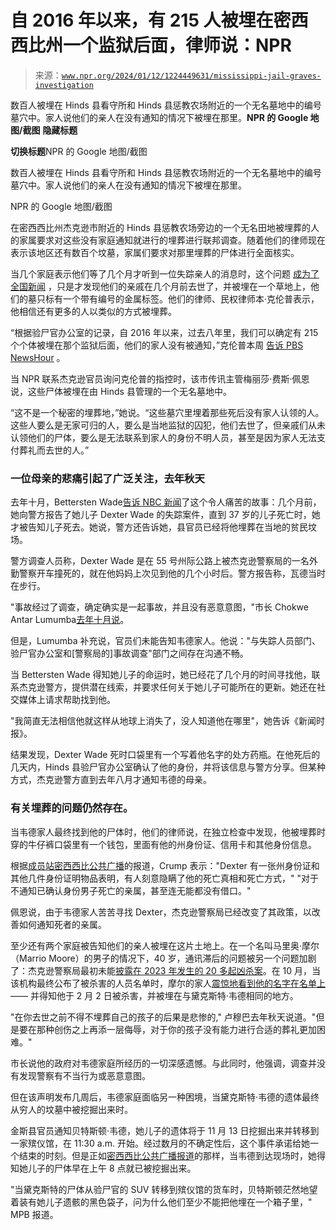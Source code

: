<!--yml

类别：未分类

日期：2024-05-27 14:45:43

-->

# 自 2016 年以来，有 215 人被埋在密西西比州一个监狱后面，律师说：NPR

> 来源：[`www.npr.org/2024/01/12/1224449631/mississippi-jail-graves-investigation`](https://www.npr.org/2024/01/12/1224449631/mississippi-jail-graves-investigation)

数百人被埋在 Hinds 县看守所和 Hinds 县惩教农场附近的一个无名墓地中的编号墓穴中。家人说他们的亲人在没有通知的情况下被埋在那里。**NPR 的 Google 地图/截图** ****隐藏标题****

****切换标题****NPR 的 Google 地图/截图

数百人被埋在 Hinds 县看守所和 Hinds 县惩教农场附近的一个无名墓地中的编号墓穴中。家人说他们的亲人在没有通知的情况下被埋在那里。

NPR 的 Google 地图/截图

在密西西比州杰克逊市附近的 Hinds 县惩教农场旁边的一个无名田地被埋葬的人的家属要求对这些没有家庭通知就进行的埋葬进行联邦调查。随着他们的律师现在表示该地区还有数百个坟墓，家属们要求对那里埋葬的尸体进行全面核实。

当几个家庭表示他们等了几个月才听到一位失踪亲人的消息时，这个问题 [成为了全国新闻](https://www.nbcnews.com/news/us-news/bettersten-wade-dexter-jackson-mississippi-police-missing-rcna121697) ，只是才发现他们的亲戚在几个月前去世了，并被埋在一个草地上，他们的墓只标有一个带有编号的金属标签。他们的律师、民权律师本·克伦普表示，他相信还有更多的人以类似的方式被埋葬。

“根据验尸官办公室的记录，自 2016 年以来，过去八年里，我们可以确定有 215 个个体被埋在那个监狱后面，他们的家人没有被通知，”克伦普本周 [告诉 PBS NewsHour](https://www.pbs.org/newshour/show/families-in-disbelief-after-hundreds-of-bodies-found-buried-behind-mississippi-jail) 。

当 NPR 联系杰克逊官员询问克伦普的指控时，该市传讯主管梅丽莎·费斯·佩恩说，这些尸体被埋在由 Hinds 县管理的一个无名墓地中。

“这不是一个秘密的埋葬地，”她说。“这些墓穴里埋着那些死后没有家人认领的人。这些人要么是无家可归的人，要么是当地监狱的囚犯，他们去世了，但亲戚们从未认领他们的尸体，要么是无法联系到家人的身份不明人员，甚至是因为家人无法支付葬礼而去世的人。”

### 一位母亲的悲痛引起了广泛关注，去年秋天

去年十月，Bettersten Wade[告诉 NBC 新闻](https://www.nbcnews.com/news/us-news/bettersten-wade-dexter-jackson-mississippi-police-missing-rcna121697)了这个令人痛苦的故事：几个月前，她向警方报告了她儿子 Dexter Wade 的失踪案件，直到 37 岁的儿子死亡时，她才被告知儿子死去。她说，警方还告诉她，县官员已经将他埋葬在当地的贫民坟场。

警方调查人员称，Dexter Wade 是在 55 号州际公路上被杰克逊警察局的一名外勤警察开车撞死的，就在他妈妈上次见到他的几个小时后。警方报告称，瓦德当时在步行。

"事故经过了调查，确定确实是一起事故，并且没有恶意意图，"市长 Chokwe Antar Lumumba[去年十月说](https://www.facebook.com/CityofJackson/videos/860289222411206)。

但是，Lumumba 补充说，官员们未能告知韦德家人。他说："与失踪人员部门、验尸官办公室和[警察局的]事故调查"部门之间存在沟通不畅。

当 Bettersten Wade 得知她儿子的命运时，她已经花了几个月的时间寻找他，联系杰克逊警方，提供潜在线索，并要求任何关于她儿子可能所在的更新。她还在社交媒体上请求帮助找到他。

"我简直无法相信他就这样从地球上消失了，没人知道他在哪里"，她告诉《新闻时报》。

结果发现，Dexter Wade 死时口袋里有一个写着他名字的处方药瓶。在他死后的几天内，Hinds 县验尸官办公室确认了他的身份，并将该信息与警方分享。但某种方式，杰克逊警方直到去年八月才通知韦德的母亲。

### 有关埋葬的问题仍然存在。

当韦德家人最终找到他的尸体时，他们的律师说，在独立检查中发现，他被埋葬时穿的牛仔裤口袋里有一个钱包，里面有他的州身份证、信用卡和其他身份信息。

根据[成员站密西西比公共广播](https://www.mpbonline.org/blogs/news/mississippi-man-had-id-in-his-pocket-when-he-was-buried-without-his-familys-knowledge/)的报道，Crump 表示："Dexter 有一张州身份证和其他几件身份证明物品表明，有人刻意隐瞒了他的死亡真相和死亡方式，" "对于不通知已确认身份男子死亡的亲属，甚至连无能都没有借口。"

佩恩说，由于韦德家人苦苦寻找 Dexter，杰克逊警察局已经改变了其政策，以改善如何通知死者的亲属。

至少还有两个家庭被告知他们的亲人被埋在这片土地上。在一个名叫马里奥·摩尔（Marrio Moore）的男子的情况下，40 岁，通讯滞后的问题被另一个问题加剧了：杰克逊警察局最初未能[披露在 2023 年发生的 20 多起凶杀案](https://www.wlbt.com/2023/10/10/it-was-unintentional-analysis-reveals-24-additional-homicides-jpd-failed-disclose-wlbt-this-year/)。在 10 月，当该机构最终公布了被杀害的人员名单时，摩尔的家人[震惊地看到他的名字在名单上](https://www.nbcnews.com/news/us-news/marrio-moore-buried-police-dexter-wade-jackson-mississippi-rcna125540) —— 并得知他于 2 月 2 日被杀害，并被埋在与黛克斯特·韦德相同的地方。

"在你去世之前不得不埋葬自己的孩子的后果是悲惨的," 卢穆巴去年秋天说道。"但是要在那种创伤之上再添一层侮辱，对于你的孩子没有能力进行合适的葬礼更加困难。"

市长说他的政府对韦德家庭所经历的一切深感遗憾。与此同时，他强调，调查并没有发现警察有不当行为或恶意意图。

但在该声明发布几周后，韦德家庭面临另一种困境，当黛克斯特·韦德的遗体最终从穷人的坟墓中被挖掘出来时。

金斯县官员通知贝特斯顿·韦德，她儿子的遗体将于 11 月 13 日挖掘出来并转移到一家殡仪馆，在 11:30 a.m. 开始。经过数月的不确定性后，这个事件承诺给她一个结束的时刻。但是正如[密西西比公共广播报道](https://www.mpbonline.org/blogs/news/body-of-dexter-wade-exhumed-hours-before-family-was-present-raising-questions-suspicions/)的那样，当韦德到达现场时，她得知她儿子的尸体早在上午 8 点就已被挖掘出来。

"当黛克斯特的尸体从验尸官的 SUV 转移到殡仪馆的货车时，贝特斯顿茫然地望着装有她儿子遗骸的黑色袋子，问为什么他们至少不能把他埋在一个箱子里，" MPB 报道。
